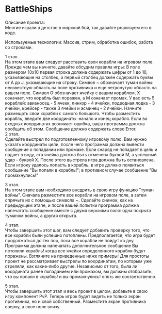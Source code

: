 # BattleShips
Описание проекта:   
Многие играли в детстве в морской бой, так давайте реализуем его в коде.

Используемые технологии: Массив, стрим, обработка ошибок, работа со строками.

1 этап.   
На этом этапе вам следует расставить свои корабли на игровом поле. Прежде чем вы начнете, давайте обсудим правила игры:
В поле размером 10х10 первая строка должна содержать цифры от 1 до 10, указывающие на столбец, а первый столбец должен содержать буквы от A до J, указывающие на строку.
Символ ~ обозначает туман войны: неизвестную область на поле противника и еще нетронутую область на вашем поле.
Символ O обозначает ячейку с вашим кораблем, X означает, что корабль был поражен, а M означает промах.
У вас есть 5 кораблей: авианосец - 5 ячеек, линкор - 4 ячейки, подводная лодка - 3 ячейки, крейсер - также 3 ячейки и эсминец - 2 ячейки. Начните размещать свои корабли с самого большого.
Чтобы разместить корабль, введите две координаты: начало и конец корабля.
Если во входных координатах возникает ошибка, ваша программа должна сообщить об этом. Сообщение должно содержать слово Error.    
2 этап.   
Сделайте выстрел по подготовленному игровому полю. Вам нужно указать координаты цели, после чего программа должна вывести сообщение о попадании или промахе.
Если снаряд не попадает в цель и падает в воду, эта ячейка должна быть отмечена буквой M, а успешный удар - буквой X. После этого выстрела игра должна быть остановлена.
Если игроку удалось попасть в корабль, в игре должно появиться сообщение "Вы попали в корабль!"; в противном случае сообщение "Вы промахнулись!"    

3 этап.    
На этом этапе вам необходимо внедрить в свою игру функцию "туман войны". Сначала разместите все корабли на игровом поле, а затем спрячьте их с помощью символа ~.
Сделайте снимок, как на предыдущем этапе, и после вашей попытки программа должна напечатать сообщение вместе с двумя версиями поля: одна покрыта туманом войны, а другая открыта.   

4 этап.   
Чтобы завершить этот шаг, вам следует добавить проверку того, что все корабли были успешно потоплены. 
Предполагается, что игра будет продолжаться до тех пор, пока все корабли не пойдут ко дну. Программа должна напечатать дополнительное сообщение Вы потопили корабль!
когда все ячейки определенного корабля будут поражены. Взгляните на приведенные ниже примеры!
Для простоты проект не рассматривает выстрелы по координатам, по которым уже стреляли, как какие-либо другие.
Независимо от того, была ли координата ранее попаданием или промахом, вы должны отобразить, что вы попали в корабль! и вы промахнулись! опять же соответственно.    

5 этап.    
Чтобы завершить этот этап и весь проект в целом, добавьте в свою игру компонент PvP. 
Теперь игрок будет видеть не только экран противника, но и свой собственный. Разместите экран противника вверху, а свое поле внизу.
